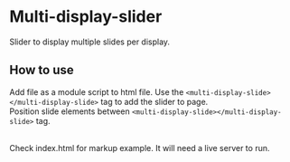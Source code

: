 # Multi-display-slider
Slider to display multiple slides per display.

## How to use
Add file as a module script to html file.
Use the `<multi-display-slide></multi-display-slide>` tag to add the slider to page. <br >
Position slide elements  between `<multi-display-slide></multi-display-slide>` tag. <br ><br >

Check index.html for markup example. It will need a live server to run.

